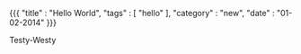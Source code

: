 {{{
    "title"    : "Hello World",
    "tags"     : [ "hello" ],
    "category" : "new",
    "date"     : "01-02-2014"
}}}

Testy-Westy

